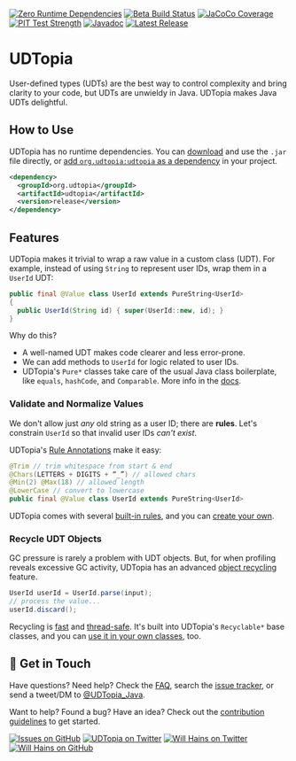 [![Zero Runtime Dependencies][badge-dependencies]][dependencies]
[![Beta Build Status][badge-build-beta]][build-beta]
[![JaCoCo Coverage][badge-coverage]][coverage]
[![PIT Test Strength][badge-test-strength]][test-strength]
[![Javadoc][badge-javadoc]][javadoc]
[![Latest Release][badge-release]][releases]

[badge-dependencies]: https://shields.io/badge/dependencies-none-informational "Zero Runtime Dependencies"
[dependencies]: #how-to-use

[badge-build-beta]: https://shields.io/github/workflow/status/willhains/udtopia/Beta%20Snapshot%20Build?label=beta+build
[build-beta]: https://github.com/willhains/UDTopia/actions/workflows/build-beta.yml "Beta Build Status"

[badge-coverage]: https://shields.io/badge/dynamic/xml?url=https://gist.githubusercontent.com/willhains/2ce85915e469a4357c87467a748ae665/raw/jacoco.xml&label=coverage&query=round%28%2Freport%2Fcounter%5B%40type%3D%22COMPLEXITY%22%5D%2F%40covered%2A100%20div%20sum%28%2Freport%2Fcounter%5B%40type%3D%22COMPLEXITY%22%5D%2F%40%2A%5Bname%28%29%3D%27covered%27%20or%20name%28%29%3D%27missed%27%5D%29%29&suffix=% "JUnit Test Coverage by JaCoCo"
[coverage]: TESTING.md#test-coverage

[badge-test-strength]: https://shields.io/badge/dynamic/xml?url=https://gist.githubusercontent.com/willhains/403cd889045c89c1026d40e6b635d421/raw/mutations.xml&label=test+strength&query=count%28%2F%2Fmutation%5B%40status%3D%22KILLED%22%5D%29%2A100%20div%20count%28%2F%2Fmutation%29&suffix=% "Test Strength by PIT Mutation Testing"
[test-strength]: TESTING.md#test-strength

[badge-javadoc]: https://javadoc.io/badge2/org.udtopia/udtopia/javadoc.svg
[javadoc]: https://javadoc.io/doc/org.udtopia/udtopia "Javadoc API Documentation"

[badge-release]: https://shields.io/github/v/release/willhains/udtopia?display_name=tag&include_prereleases
[releases]: https://github.com/willhains/udtopia/releases "UDTopia Release History"

# UDTopia

User-defined types (UDTs) are the best way to control complexity and bring clarity to your code, but UDTs are unwieldy in Java.
UDTopia makes Java UDTs delightful.

## How to Use

UDTopia has no runtime dependencies.
You can [download][releases] and use the `.jar` file directly, or [add `org.udtopia:udtopia` as a dependency][dependency] in your project.

[releases]: https://github.com/willhains/udtopia/releases
[dependency]: https://search.maven.org/artifact/org.udtopia/udtopia

```xml
<dependency>
  <groupId>org.udtopia</groupId>
  <artifactId>udtopia</artifactId>
  <version>release</version>
</dependency>
```

## Features

UDTopia makes it trivial to wrap a raw value in a custom class (UDT).
For example, instead of using `String` to represent user IDs, wrap them in a `UserId` UDT:

```java
public final @Value class UserId extends PureString<UserId>
{
  public UserId(String id) { super(UserId::new, id); }
}
```

Why do this?

- A well-named UDT makes code clearer and less error-prone.
- We can add methods to `UserId` for logic related to user IDs.
- UDTopia's `Pure*` classes take care of the usual Java class boilerplate, like `equals`, `hashCode`, and `Comparable`.
  More info in the [docs][pure].

[pure]: docs/Pure-Value.md

### Validate and Normalize Values

We don't allow just *any* old string as a user ID; there are **rules**.
Let's constrain `UserId` so that invalid user IDs *can't exist*.

UDTopia's [Rule Annotations][rules] make it easy:

[rules]: docs/Constrain-Values.md

```java
@Trim // trim whitespace from start & end
@Chars(LETTERS + DIGITS + “_”) // allowed chars
@Min(2) @Max(18) // allowed length
@LowerCase // convert to lowercase
public final @Value class UserId extends PureString<UserId>
```

UDTopia comes with several [built-in rules][rule-list], and you can [create your own][custom-rules].

[rule-list]: docs/Constrain-Values.md#built-in-rules
[custom-rules]: docs/Constrain-Values.md#custom-rules

### Recycle UDT Objects

GC pressure is rarely a problem with UDT objects.
But, for when profiling reveals excessive GC activity, UDTopia has an advanced [object recycling][recycle] feature.

[recycle]: docs/Recycle-Bin.md

```java
UserId userId = UserId.parse(input);
// process the value...
userId.discard();
```

Recycling is [fast][recycle-perf] and [thread-safe][recycle-threads].
It's built into UDTopia's `Recyclable*` base classes, and you can [use it in your own classes][custom-recycle], too.

[recycle-perf]: https://jmh.morethan.io/?gist=31deb26fe4b80c5afbd24df8e9ed90f0
[recycle-threads]: docs/Recycle-Bin.md#thread-safety
[custom-recycle]: docs/Recycle-Bin.md#advanced-use-the-recycle-bin-directly-in-a-custom-class

## :wave: Get in Touch

Have questions?
Need help?
Check the [FAQ](FAQ.md), search the [issue tracker][issues], or send a tweet/DM to [@UDTopia_Java][twitter-udtopia].

Want to help?
Found a bug?
Have an idea?
Check out the [contribution guidelines](CONTRIBUTING.md) to get started.

[![Issues on GitHub][badge-issues]][issues]
[![UDTopia on Twitter][badge-twitter-udtopia]][twitter-udtopia]
[![Will Hains on Twitter][badge-twitter-willhains]][twitter-willhains]
[![Will Hains on GitHub][badge-github-willhains]][github-willhains]

[badge-issues]: https://img.shields.io/github/issues/willhains/udtopia
[issues]: https://github.com/willhains/UDTopia/issues

[badge-twitter-udtopia]: https://shields.io/twitter/follow/UDTopia_Java?style=flat&logo=twitter&label=@UDTopia_Java
[twitter-udtopia]: https://twitter.com/UDTopia_Java "UDTopia on Twitter"

[badge-twitter-willhains]: https://shields.io/twitter/follow/willhains?style=flat&logo=twitter&label=@willhains
[twitter-willhains]: https://twitter.com/willhains "Will Hains on Twitter"

[badge-github-willhains]: https://shields.io/github/followers/willhains?style=flat&logo=github&label=willhains
[github-willhains]: https://github.com/willhains "Will Hains on GitHub"
